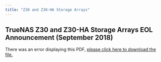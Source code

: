 ```yaml
---
title: "Z30 and Z30-HA Storage Arrays"
---
```


## TrueNAS Z30 and Z30-HA Storage Arrays EOL Announcement (September 2018)

<object data="https://www.truenas.com/docs/files/Z30-EOL.pdf" type="application/pdf" width="95%" height="1000">
  There was an error displaying this PDF, <a href="https://www.truenas.com/docs/files/Z30-EOL.pdf">please click here to download the file.</a>
</object>
